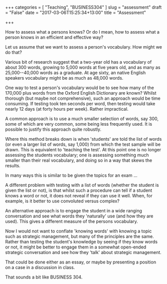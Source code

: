 +++
categories = [
  "Teaching",
  "BUSINESS304"
]
slug = "assessment"
draft = "False"
date = "2017-03-06T15:25:34+13:00"
title = "Assessment"

+++

How to assess what a persons knows? Or do I mean, how to assess what a
person knows in an efficient and effective way?


Let us assume that we want to assess a person's vocabulary. How might
we do that?

Various bit of research suggest that a two-year old has a vocabulary
of about 300 words, growing to 5,000 words at five years old, and as
many as 25,000--40,000 words as a graduate. At age sixty, an native
English speakers vocabulary might be as much as 48,000 words.

One way to test a person's vocabulary would be to see how many of the
170,000 plus words from the Oxford English Dictionary are known?
Whilst thorough (but maybe not comprehensive), such an approach would
be time consuming. If testing took ten seconds per word, then testing
would take nearly 12 days (at forty hours per week). Rather
impractical.

A common approach is to use a much smaller selection of words, say
300, some of which are very common, some being less frequently used.
It is possible to justify this approach quite robustly.

Where this method breaks down is when 'students' are told the list of
words (or even a larger list of words, say 1,000) from which the test
sample will be drawn. This is equivalent to 'teaching the test'. At
this point one is no longer assessing the students vocabulary; one is
assessing something much smaller than their real vocabulary, and doing
so in a way that skews the results.

In many ways this is similar to be given the topics for an exam ...

A different problem with testing with a list of words (whether the
student is given the list or not), is that whilst such a procedure can
tell if a student knows a word or not, it does not reveal if they can
use it well. When, for example, is it better to use convoluted versus complex?

An alternative approach is to engage the student in a wide ranging
conversation and see what words they 'naturally' use (and how they are
used). This gives a different measure of the persons vocabulary.

Now I would not want to conflate 'knowing words' with knowing a topic
such as strategic management, but many of the principles are the same.
Rather than testing the student's knowledge by seeing if they know
words or not, it might be better to engage them in a somewhat
open-ended strategic conversation and see how they 'talk' about
strategic management.

That could be done either as an essay, or maybe by presenting a
position on a case in a discussion in class.

That sounds a bit like BUSINESS 304.



